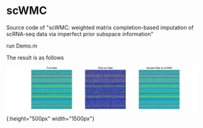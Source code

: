 # scWMC
Source code of "scWMC: weighted matrix completion-based imputation of scRNA-seq data via imperfect prior subspace information"

run Demo.m

The result is as follows

![](https://github.com/XuYuanchi/scWMC/blob/main/result_sWMC.png) {:height="500px" width="1500px"}
